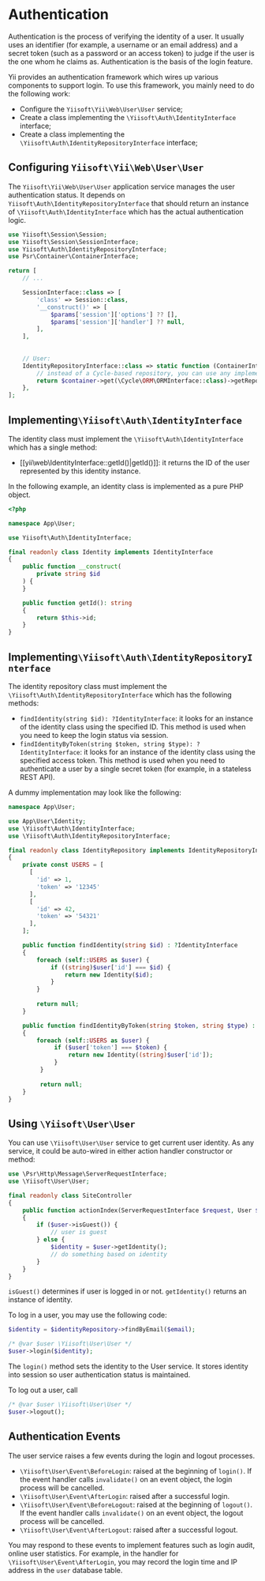# Authentication

Authentication is the process of verifying the identity of a user. It
usually uses an identifier (for example, a username or an email address) and
a secret token (such as a password or an access token) to judge if the user
is the one whom he claims as. Authentication is the basis of the login
feature.

Yii provides an authentication framework which wires up various components
to support login. To use this framework, you mainly need to do the following
work:

* Configure the `Yiisoft\Yii\Web\User\User` service;
* Create a class implementing the `\Yiisoft\Auth\IdentityInterface`
  interface;
* Create a class implementing the
  `\Yiisoft\Auth\IdentityRepositoryInterface` interface;

## Configuring `Yiisoft\Yii\Web\User\User` <span id="configuring-user"></span>

The `Yiisoft\Yii\Web\User\User` application service manages the user
authentication status. It depends on
`Yiisoft\Auth\IdentityRepositoryInterface` that should return an instance of
`\Yiisoft\Auth\IdentityInterface` which has the actual authentication logic.

```php
use Yiisoft\Session\Session;
use Yiisoft\Session\SessionInterface;
use Yiisoft\Auth\IdentityRepositoryInterface;
use Psr\Container\ContainerInterface;

return [
    // ...

    SessionInterface::class => [
        'class' => Session::class,
        '__construct()' => [
            $params['session']['options'] ?? [],
            $params['session']['handler'] ?? null,
        ],
    ],
    
    
    // User:
    IdentityRepositoryInterface::class => static function (ContainerInterface $container) {
        // instead of a Cycle-based repository, you can use any implementation
        return $container->get(\Cycle\ORM\ORMInterface::class)->getRepository(\App\Entity\User::class);
    },
];
```

## Implementing`\Yiisoft\Auth\IdentityInterface` <span id="implementing-identity"></span>

The identity class must implement the `\Yiisoft\Auth\IdentityInterface`
which has a single method:

* [[yii\web\IdentityInterface::getId()|getId()]]: it returns the ID of the
  user represented by this identity instance.

In the following example, an identity class is implemented as a pure PHP
object.

```php
<?php

namespace App\User;

use Yiisoft\Auth\IdentityInterface;

final readonly class Identity implements IdentityInterface
{
    public function __construct(
        private string $id
    ) {
    }

    public function getId(): string
    {
        return $this->id;
    }
}
```

## Implementing`\Yiisoft\Auth\IdentityRepositoryInterface` <span id="implementing-identity-repository"></span>

The identity repository class must implement the
`\Yiisoft\Auth\IdentityRepositoryInterface` which has the following methods:

* `findIdentity(string $id): ?IdentityInterface`: it looks for an instance
  of the identity class using the specified ID. This method is used when you
  need to keep the login status via session.
* `findIdentityByToken(string $token, string $type): ?IdentityInterface`: it
  looks for an instance of the identity class using the specified access
  token. This method is used when you need to authenticate a user by a
  single secret token (for example, in a stateless REST API).
  
A dummy implementation may look like the following:

```php
namespace App\User;

use App\User\Identity;
use \Yiisoft\Auth\IdentityInterface;
use \Yiisoft\Auth\IdentityRepositoryInterface;

final readonly class IdentityRepository implements IdentityRepositoryInterface
{
    private const USERS = [
      [
        'id' => 1,
        'token' => '12345'   
      ],
      [
        'id' => 42,
        'token' => '54321'
      ],  
    ];

    public function findIdentity(string $id) : ?IdentityInterface
    {
        foreach (self::USERS as $user) {
            if ((string)$user['id'] === $id) {
                return new Identity($id);            
            }
        }
        
        return null;
    }

    public function findIdentityByToken(string $token, string $type) : ?IdentityInterface
    {
        foreach (self::USERS as $user) {
             if ($user['token'] === $token) {
                 return new Identity((string)$user['id']);            
             }
         }
         
         return null;
    }
}
```

## Using `\Yiisoft\User\User` <span id="using-user"></span>

You can use `\Yiisoft\User\User` service to get current user identity.  As
any service, it could be auto-wired in either action handler constructor or
method:

```php
use \Psr\Http\Message\ServerRequestInterface;
use \Yiisoft\User\User;

final readonly class SiteController
{
    public function actionIndex(ServerRequestInterface $request, User $user)
    {        
        if ($user->isGuest()) {
            // user is guest
        } else {
            $identity = $user->getIdentity();
            // do something based on identity
        }        
    }
}
```

`isGuest()` determines if user is logged in or not. `getIdentity()` returns
an instance of identity.

To log in a user, you may use the following code:

```php
$identity = $identityRepository->findByEmail($email);

/* @var $user \Yiisoft\User\User */
$user->login($identity);
```

The `login()` method sets the identity to the User service.  It stores
identity into session so user authentication status is maintained.

To log out a user, call

```php
/* @var $user \Yiisoft\User\User */
$user->logout();
```

## Authentication Events <span id="auth-events"></span>

The user service raises a few events during the login and logout processes.


* `\Yiisoft\User\Event\BeforeLogin`: raised at the beginning of `login()`.
  If the event handler calls `invalidate()` on an event object, the login
  process will be cancelled.
* `\Yiisoft\User\Event\AfterLogin`: raised after a successful login.
* `\Yiisoft\User\Event\BeforeLogout`: raised at the beginning of
  `logout()`.  If the event handler calls `invalidate()` on an event object,
  the logout process will be cancelled.
* `\Yiisoft\User\Event\AfterLogout`: raised after a successful logout.

You may respond to these events to implement features such as login audit,
online user statistics. For example, in the handler for
`\Yiisoft\User\Event\AfterLogin`, you may record the login time and IP
address in the `user` database table.
